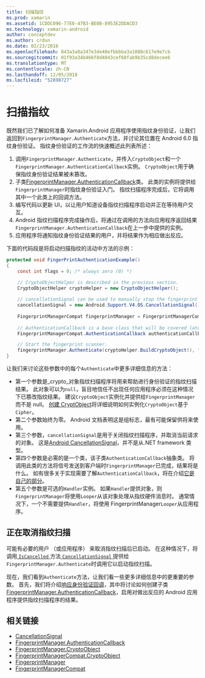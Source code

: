 ```yaml
---
title: 扫描指纹
ms.prod: xamarin
ms.assetid: 1CDDC096-77E0-47B3-BE0B-8953E2DDACD3
ms.technology: xamarin-android
author: conceptdev
ms.author: crdun
ms.date: 02/23/2016
ms.openlocfilehash: 843a3a8a347e3de48efbbbba3a1088c617e9e7cb
ms.sourcegitcommit: 01f93a34b466f8d4043cef68fab9b35cd8decee6
ms.translationtype: MT
ms.contentlocale: zh-CN
ms.lasthandoff: 12/05/2018
ms.locfileid: "52898727"
---
```

# <a name="scanning-for-fingerprints"></a>扫描指纹

既然我们已了解如何准备 Xamarin.Android 应用程序使用指纹身份验证，让我们返回到`FingerprintManager.Authenticate`方法，并讨论其位置在 Android 6.0 指纹身份验证。 指纹身份验证的工作流的快速概述此列表所述：

1. 调用`FingerprintManager.Authenticate`，并传入`CryptoObject`和一个`FingerprintManager.AuthenticationCallback`实例。 `CryptoObject`用于确保指纹身份验证结果被未篡改。 
2. 子类[FingerprintManager.AuthenticationCallback](http://developer.android.com/reference/android/hardware/fingerprint/FingerprintManager.AuthenticationCallback.html)类。 此类的实例将提供给`FingerprintManager`时指纹身份验证入门。 指纹扫描程序完成后，它将调用其中一个此类上的回调方法。
3. 编写代码以更新 UI，以让用户知道设备指纹扫描程序启动并正在等待用户交互。 
4. Android 指纹扫描程序完成操作后，将通过在调用的方法向应用程序返回结果`FingerprintManager.AuthenticationCallback`在上一步中提供的实例。
5. 应用程序将通知指纹身份验证结果的用户，并将结果作为相应做出反应。 

下面的代码段是将启动扫描指纹的活动中方法的示例：

```csharp
protected void FingerPrintAuthenticationExample()
{
    const int flags = 0; /* always zero (0) */

    // CryptoObjectHelper is described in the previous section.
    CryptoObjectHelper cryptoHelper = new CryptoObjectHelper();    
    
    // cancellationSignal can be used to manually stop the fingerprint scanner. 
    cancellationSignal = new Android.Support.V4.OS.CancellationSignal();
    
    FingerprintManagerCompat fingerprintManager = FingerprintManagerCompat.From(this);
    
    // AuthenticationCallback is a base class that will be covered later on in this guide.
    FingerprintManagerCompat.AuthenticationCallback authenticationCallback = new MyAuthCallbackSample(this);

    // Start the fingerprint scanner.
    fingerprintManager.Authenticate(cryptoHelper.BuildCryptoObject(), flags, cancellationSignal, authenticationCallback, null);
}
```

让我们来讨论这些参数中的每个`Authenticate`中更多详细信息的方法：

* 第一个参数是_crypto_对象指纹扫描程序将用来帮助进行身份验证的指纹扫描结果。 此对象可以为`null`，盲目地信任不出现任何应用程序必须在这种情况下已篡改指纹结果。 建议`CryptoObject`实例化并提供给`FingerprintManager`而不是 null。 [创建 CryptObject](~/android/platform/fingerprint-authentication/creating-a-cryptoobject.md)将详细说明如何实例化`CryptoObject`基于`Cipher`。
* 第二个参数始终为零。 Android 文档表明这是组标志，最有可能保留供将来使用。 
* 第三个参数，`cancellationSignal`是用于关闭指纹扫描程序，并取消当前请求的对象。 这是[Android CancellationSignal](http://developer.android.com/reference/android/os/CancellationSignal.html)，并不是从.NET framework 类型。
* 第四个参数是必需的是一个类，该子类`AuthenticationCallback`抽象类。 将调用此类的方法将信号发送到客户端时`FingerprintManager`已完成，结果将是什么。 如有很多关于实现需要了解`AuthenticationCallback`，将在介绍[它是自己的部分](~/android/platform/fingerprint-authentication/fingerprint-authentication-callbacks.md)。
* 第五个参数是可选的`Handler`实例。 如果`Handler`提供对象，则`FingerprintManager`将使用`Looper`从该对象处理从指纹硬件消息时。 通常情况下，一个不需要提供`Handler`，将使用 FingerprintManager`Looper`从应用程序。

## <a name="cancelling-a-fingerprint-scan"></a>正在取消指纹扫描

可能有必要的用户 （或应用程序） 来取消指纹扫描后已启动。 在这种情况下，将调用[ `IsCancelled` ](http://developer.android.com/reference/android/os/CancellationSignal.html#isCanceled())方法[ `CancellationSignal` ](http://developer.android.com/reference/android/os/CancellationSignal.html)提供给`FingerprintManager.Authenticate`时调用它以启动指纹扫描。

现在，我们看到`Authenticate`方法，让我们看一些更多详细信息中的更重要的参数。 首先，我们将介绍[响应身份验证回调](~/android/platform/fingerprint-authentication/fingerprint-authentication-callbacks.md)，其中将讨论如何创建子类[FingerprintManager.AuthenticationCallback](http://developer.android.com/reference/android/hardware/fingerprint/FingerprintManager.AuthenticationCallback.html)，启用对做出反应的 Android 应用程序提供指纹扫描程序的结果。




## <a name="related-links"></a>相关链接

- [CancellationSignal](http://developer.android.com/reference/android/os/CancellationSignal.html)
- [FingerprintManager.AuthenticationCallback](http://developer.android.com/reference/android/hardware/fingerprint/FingerprintManager.AuthenticationCallback.html)
- [FingerprintManager.CryptoObject](http://developer.android.com/reference/android/hardware/fingerprint/FingerprintManager.CryptoObject.html)
- [FingerprintManagerCompat.CryptoObject](http://developer.android.com/reference/android/support/v4/hardware/fingerprint/FingerprintManagerCompat.CryptoObject.html)
- [FingerprintManager](http://developer.android.com/reference/android/hardware/fingerprint/FingerprintManager.html)
- [FingerprintManagerCompat](http://developer.android.com/reference/android/support/v4/hardware/fingerprint/FingerprintManagerCompat.html)
